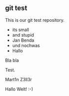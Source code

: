 git test
--------

This is our git test repository.

- its small
- and stupid
- Jan Benda
- und nochwas
- Hallo

Bla bla

Test.

Mart1n Z3ll3r

Hallo Welt! :-)
